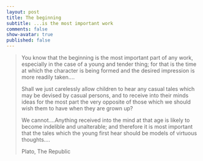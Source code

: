 ```yaml
---
layout: post
title: The beginning
subtitle: ...is the most important work
comments: false
show-avatar: true
published: false
---
```


> <p>You know that the beginning is the most important part of any work, especially in the case of a young and tender thing; for that is the time at which the character is being formed and the desired impression is more readily taken....
> 
> Shall we just carelessly allow children to hear any casual tales which may be devised by casual persons, and to receive into their minds ideas for the most part the very opposite of those which we should wish them to have when they are grown up?
>
> We cannot....Anything received into the mind at that age is likely to become indelible and unalterable; and therefore it is most important that the tales which the young first hear should be models of virtuous thoughts....
>
> Plato, The Republic
